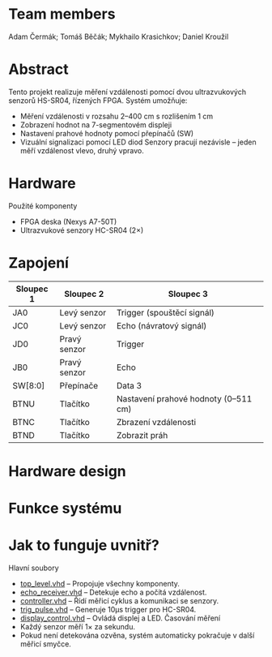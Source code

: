 # Team members

Adam Čermák;
Tomáš Běčák;
Mykhailo Krasichkov;
Daniel Kroužil

# Abstract

Tento projekt realizuje měření vzdálenosti pomocí dvou ultrazvukových senzorů HS-SR04, řízených FPGA. Systém umožňuje:
 - Měření vzdálenosti v rozsahu 2–400 cm s rozlišením 1 cm
 - Zobrazení hodnot na 7-segmentovém displeji
 - Nastavení prahové hodnoty pomocí přepínačů (SW)
 - Vizuální signalizaci pomocí LED diod
Senzory pracují nezávisle – jeden měří vzdálenost vlevo, druhý vpravo.

# Hardware

Použité komponenty
 - FPGA deska (Nexys A7-50T)
 - Ultrazvukové senzory HC-SR04 (2×)

# Zapojení 

| Sloupec 1 | Sloupec 2 | Sloupec 3 |
|-----------|-----------|-----------|
| JA0       | Levý senzor    | Trigger (spouštěcí signál)   |
| JC0       | Levý senzor    | 	Echo (návratový signál)    |
| JD0       | Pravý senzor    | Trigger    |
| JB0       | Pravý senzor    | Echo    |
| SW[8:0]   | Přepínače | Data 3    |
| BTNU      | Tlačítko  | Nastavení prahové hodnoty (0–511 cm)     |
| BTNC      | Tlačítko  | Zbrazení vzdálenosti    |
| BTND      | Tlačítko  | Zobrazit práh    |

# Hardware design


# Funkce systému


# Jak to funguje uvnitř?
Hlavní soubory
 - [top_level.vhd](src/top_level.vhd) – Propojuje všechny komponenty.
 - [echo_receiver.vhd](src/echo_receiver.vhd) – Detekuje echo a počítá vzdálenost.
 - [controller.vhd](src/controller.vhd) – Řídí měřicí cyklus a komunikaci se senzory.
 - [trig_pulse.vhd](src/trig_pulse.vhd) – Generuje 10µs trigger pro HC-SR04.
 - [display_control.vhd](src/display_control.vhd) – Ovládá displej a LED.
Časování měření
 - Každý senzor měří 1× za sekundu.
 - Pokud není detekována ozvěna, systém automaticky pokračuje v další měřicí smyčce.





